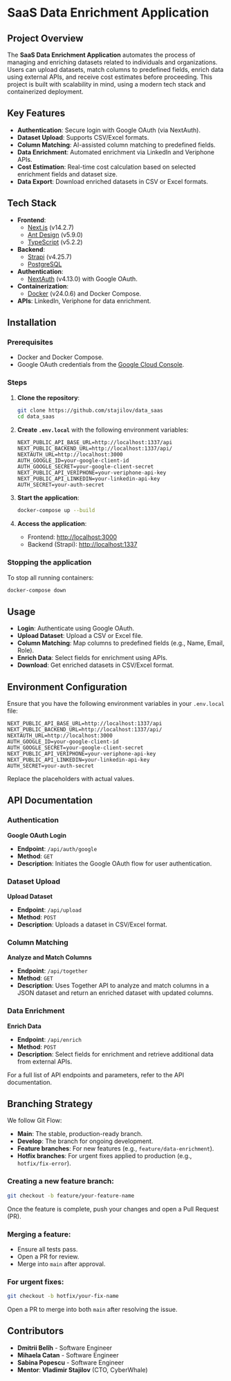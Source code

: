 # SaaS Data Enrichment Application

## Project Overview
The **SaaS Data Enrichment Application** automates the process of managing and enriching datasets related to individuals and organizations. Users can upload datasets, match columns to predefined fields, enrich data using external APIs, and receive cost estimates before proceeding. This project is built with scalability in mind, using a modern tech stack and containerized deployment.

## Key Features
- **Authentication**: Secure login with Google OAuth (via NextAuth).
- **Dataset Upload**: Supports CSV/Excel formats.
- **Column Matching**: AI-assisted column matching to predefined fields.
- **Data Enrichment**: Automated enrichment via LinkedIn and Veriphone APIs.
- **Cost Estimation**: Real-time cost calculation based on selected enrichment fields and dataset size.
- **Data Export**: Download enriched datasets in CSV or Excel formats.
  
## Tech Stack
- **Frontend**: 
  - [Next.js](https://nextjs.org/) (v14.2.7)
  - [Ant Design](https://ant.design/) (v5.9.0)
  - [TypeScript](https://www.typescriptlang.org/) (v5.2.2)
- **Backend**:
  - [Strapi](https://strapi.io/) (v4.25.7)
  - [PostgreSQL](https://www.postgresql.org/)
- **Authentication**: 
  - [NextAuth](https://next-auth.js.org/) (v4.13.0) with Google OAuth.
- **Containerization**: 
  - [Docker](https://www.docker.com/) (v24.0.6) and Docker Compose.
- **APIs**: LinkedIn, Veriphone for data enrichment.

## Installation

### Prerequisites
- Docker and Docker Compose.
- Google OAuth credentials from the [Google Cloud Console](https://console.cloud.google.com/).

### Steps
1. **Clone the repository**:
    ```bash
    git clone https://github.com/stajilov/data_saas
    cd data_saas
    ```

2. **Create `.env.local`** with the following environment variables:
    ```env
    NEXT_PUBLIC_API_BASE_URL=http://localhost:1337/api
    NEXT_PUBLIC_BACKEND_URL=http://localhost:1337/api/
    NEXTAUTH_URL=http://localhost:3000
    AUTH_GOOGLE_ID=your-google-client-id
    AUTH_GOOGLE_SECRET=your-google-client-secret
    NEXT_PUBLIC_API_VERIPHONE=your-veriphone-api-key
    NEXT_PUBLIC_API_LINKEDIN=your-linkedin-api-key
    AUTH_SECRET=your-auth-secret
    ```

3. **Start the application**:
    ```bash
    docker-compose up --build
    ```

4. **Access the application**:
   - Frontend: [http://localhost:3000](http://localhost:3000)
   - Backend (Strapi): [http://localhost:1337](http://localhost:1337)

### Stopping the application
To stop all running containers:
```bash
docker-compose down
```
## Usage
- **Login**: Authenticate using Google OAuth.
- **Upload Dataset**: Upload a CSV or Excel file.
- **Column Matching**: Map columns to predefined fields (e.g., Name, Email, Role).
- **Enrich Data**: Select fields for enrichment using APIs.
- **Download**: Get enriched datasets in CSV/Excel format.

## Environment Configuration
Ensure that you have the following environment variables in your `.env.local` file:

```env
NEXT_PUBLIC_API_BASE_URL=http://localhost:1337/api
NEXT_PUBLIC_BACKEND_URL=http://localhost:1337/api/
NEXTAUTH_URL=http://localhost:3000
AUTH_GOOGLE_ID=your-google-client-id
AUTH_GOOGLE_SECRET=your-google-client-secret
NEXT_PUBLIC_API_VERIPHONE=your-veriphone-api-key
NEXT_PUBLIC_API_LINKEDIN=your-linkedin-api-key
AUTH_SECRET=your-auth-secret
```
Replace the placeholders with actual values.  

## API Documentation

### Authentication

**Google OAuth Login**

* **Endpoint**: `/api/auth/google`
* **Method**: `GET`
* **Description**: Initiates the Google OAuth flow for user authentication.

### Dataset Upload

**Upload Dataset**

* **Endpoint**: `/api/upload`
* **Method**: `POST`
* **Description**: Uploads a dataset in CSV/Excel format.

### Column Matching

**Analyze and Match Columns**

- **Endpoint**: `/api/together`
- **Method**: `GET`
- **Description**: Uses Together API to analyze and match columns in a JSON dataset and return an enriched dataset with updated columns.

### Data Enrichment

**Enrich Data**

* **Endpoint**: `/api/enrich`
* **Method**: `POST`
* **Description**: Select fields for enrichment and retrieve additional data from external APIs.

For a full list of API endpoints and parameters, refer to the API documentation.

## Branching Strategy

We follow Git Flow:

* **Main**: The stable, production-ready branch.
* **Develop**: The branch for ongoing development.
* **Feature branches**: For new features (e.g., `feature/data-enrichment`).
* **Hotfix branches**: For urgent fixes applied to production (e.g., `hotfix/fix-error`).

### Creating a new feature branch:

```bash
git checkout -b feature/your-feature-name
```
Once the feature is complete, push your changes and open a Pull Request (PR).

### Merging a feature:

* Ensure all tests pass.
* Open a PR for review.
* Merge into `main` after approval.

### For urgent fixes:

```bash
git checkout -b hotfix/your-fix-name
```

Open a PR to merge into both `main` after resolving the issue.

## Contributors

* **Dmitrii Belîh** - Software Engineer
* **Mihaela Catan** - Software Engineer
* **Sabina Popescu** - Software Engineer
* **Mentor**: **Vladimir Stajilov** (CTO, CyberWhale)
